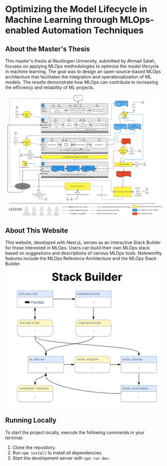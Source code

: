# Optimizing the Model Lifecycle in Machine Learning through MLOps-enabled Automation Techniques

## About the Master's Thesis
This master's thesis at Reutlingen University, submitted by Ahmad Salah, focuses on applying MLOps methodologies to optimize the model lifecycle in machine learning. The goal was to design an open-source-based MLOps architecture that facilitates the integration and operationalization of ML models. The results demonstrate how MLOps can contribute to increasing the efficiency and reliability of ML projects.

![MLOps Reference Architecture](MLOps%20Reference%20Architecture.jpg)

## About This Website
This website, developed with Next.js, serves as an interactive Stack Builder for those interested in MLOps. Users can build their own MLOps stack based on suggestions and descriptions of various MLOps tools. Noteworthy features include the MLOps Reference Architecture and the MLOps Stack Builder.

![Stack Builder](Stack%20Builder.png)

## Running Locally
To start the project locally, execute the following commands in your terminal:

1. Clone the repository.
2. Run `npm install` to install all dependencies.
3. Start the development server with `npm run dev`.